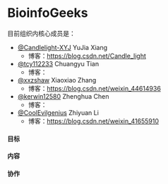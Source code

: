 # BioinfoGeeks



目前组织内核心成员是：
+ [@Candlelight-XYJ](https://github.com/Candlelight-XYJ)  YuJia Xiang
  + 博客：https://blog.csdn.net/Candle_light
+ [@tcy112233](https://github.com/tcy112233)  Chuangyu Tian
  + 博客：
+ [@xxzshaw](https://github.com/xxzshaw)  Xiaoxiao Zhang
  + 博客：https://blog.csdn.net/weixin_44614936
+ [@kerwin12580](https://github.com/kerwin12580)  Zhenghua Chen
  + 博客：
+ [@CoolEvilgenius](https://github.com/CoolEvilgenius)  Zhiyuan Li
  + 博客：https://blog.csdn.net/weixin_41655910

#### 目标


#### 内容

#### 协作
